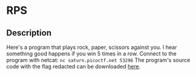 # RPS

## Description
Here's a program that plays rock, paper, scissors against you. I hear something good happens if you win 5 times in a row.
Connect to the program with netcat:
`nc saturn.picoctf.net 53296`
The program's source code with the flag redacted can be downloaded [here](https://artifacts.picoctf.net/c/447/game-redacted.c).
